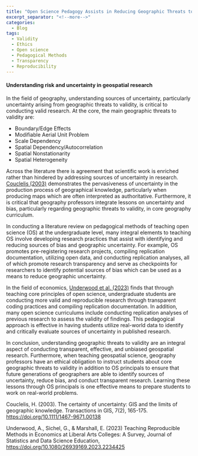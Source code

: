 ```yaml
---
title: "Open Science Pedagogy Assists in Reducing Geographic Threats to Validity "
excerpt_separator: "<!--more-->"
categories:
  - Blog
tags:
  - Validity
  - Ethics
  - Open science
  - Pedagogical Methods
  - Transparency
  - Reproducibility
---
```

#### Understanding risk and uncertainty in geospatial research

In the field of geography, understanding sources of uncertainty, particularly uncertainty arising from geographic threats to validity, is critical to conducting valid research. At the core, the main geographic threats to validity are:

- Boundary/Edge Effects
- Modifiable Aerial Unit Problem
- Scale Dependency
- Spatial Dependency/Autocorrelation
- Spatial Nonstationarity
- Spatial Heterogeneity

Across the literature there is agreement that scientific work is enriched rather than hindered by addressing sources of uncertainty in research. [Couclelis (2003)](https://doi.org/10.1111/1467-9671.00138) demonstrates the pervasiveness of uncertainty in the production process of geographical knowledge, particularly when producing maps which are often interpreted as authoritative. Furthermore, it is critical that geography professors integrate lessons on uncertainty and bias, particularly regarding geographic threats to validity, in core geography curriculum.

In conducting a literature review on pedagogical methods of teaching open science (OS) at the undergraduate level, many integral elements to teaching OS involve developing research practices that assist with identifying and reducing sources of bias and geographic uncertainty. For example, OS promotes pre-registering research projects, compiling replication documentation, utilizing open data, and conducting replication analyses, all of which promote research transparency and serve as checkpoints for researchers to identify potential sources of bias which can be used as a means to reduce geographic uncertainty.

In the field of economics, [Underwood et al. (2023)](https://doi.org/10.1080/26939169.2023.2234425) finds that through teaching core principles of open science, undergraduate students are conducting more valid and reproducible research through transparent coding practices and compiling replication documentation. In addition, many open science curriculums include conducting replication analyses of previous research to assess the validity of findings. This pedagogical approach is effective in having students utilize real-world data to identify and critically evaluate sources of uncertainty in published research.

In conclusion, understanding geographic threats to validity are an integral aspect of conducting transparent, effective, and unbiased geospatial research. Furthermore, when teaching geospatial science, geography professors have an ethical obligation to instruct students about core geographic threats to validity in addition to OS principals to ensure that future generations of geographers are able to identify sources of uncertainty, reduce bias, and conduct transparent research. Learning these lessons through OS principals is one effective means to prepare students to work on real-world problems.





Couclelis, H. (2003). The certainty of uncertainty: GIS and the limits of geographic knowledge. Transactions in GIS, 7(2), 165-175. https://doi.org/10.1111/1467-9671.00138

Underwood, A., Sichel, G., & Marshall, E. (2023) Teaching Reproducible Methods in Economics at Liberal Arts Colleges: A Survey, Journal of Statistics and Data Science Education, https://doi.org/10.1080/26939169.2023.2234425
